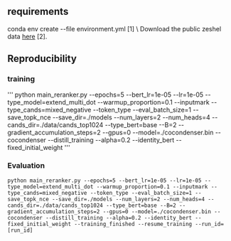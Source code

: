 ## requirements
conda env create --file environment.yml [1] \\
Download the public zeshel data [here](https://github.com/lajanugen/zeshel) [2].


## Reproducibility

### training
'''
python main_reranker.py --epochs=5 --bert_lr=1e-05 --lr=1e-05 --type_model=extend_multi_dot --warmup_proportion=0.1 --inputmark --type_cands=mixed_negative --token_type --eval_batch_size=1 --save_topk_nce --save_dir=./models --num_layers=2 --num_heads=4 --cands_dir=./data/cands_top1024 --type_bert=base --B=2 --gradient_accumulation_steps=2 --gpus=0 --model=./cocondenser.bin --cocondenser --distill_training --alpha=0.2 --identity_bert --fixed_initial_weight
'''

### Evaluation
```
python main_reranker.py --epochs=5 --bert_lr=1e-05 --lr=1e-05 --type_model=extend_multi_dot --warmup_proportion=0.1 --inputmark --type_cands=mixed_negative --token_type --eval_batch_size=1 --save_topk_nce --save_dir=./models --num_layers=2 --num_heads=4 --cands_dir=./data/cands_top1024 --type_bert=base --B=2 --gradient_accumulation_steps=2 --gpus=0 --model=./cocondenser.bin --cocondenser --distill_training --alpha=0.2 --identity_bert --fixed_initial_weight --training_finished --resume_training --run_id=[run_id]

```



